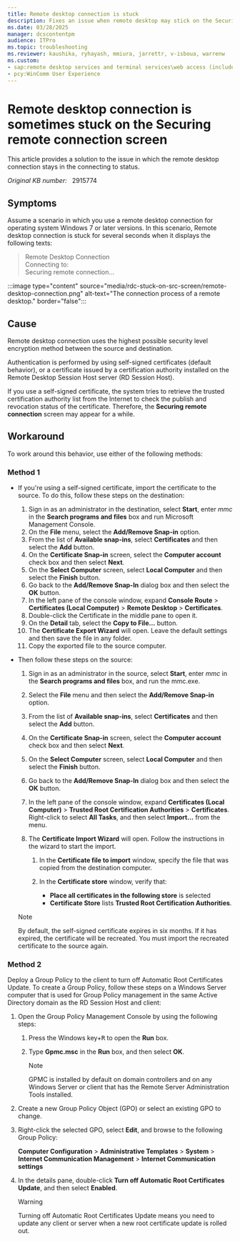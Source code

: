 ```yaml
---
title: Remote desktop connection is stuck
description: Fixes an issue when remote desktop may stick on the Securing remote connection screen.
ms.date: 03/28/2025
manager: dcscontentpm
audience: ITPro
ms.topic: troubleshooting
ms.reviewer: kaushika, ryhayash, mmiura, jarrettr, v-isboua, warrenw
ms.custom:
- sap:remote desktop services and terminal services\web access (includes remoteapp and desktop connections)
- pcy:WinComm User Experience
---
```

# Remote desktop connection is sometimes stuck on the Securing remote connection screen

This article provides a solution to the issue in which the remote desktop connection stays in the connecting to status.

_Original KB number:_ &nbsp; 2915774

## Symptoms

Assume a scenario in which you use a remote desktop connection for operating system Windows 7 or later versions. In this scenario, Remote desktop connection is stuck for several seconds when it displays the following texts:

> Remote Desktop Connection  
Connecting to:  
Securing remote connection...

:::image type="content" source="media/rdc-stuck-on-src-screen/remote-desktop-connection.png" alt-text="The connection process of a remote desktop." border="false":::

## Cause

Remote desktop connection uses the highest possible security level encryption method between the source and destination.

Authentication is performed by using self-signed certificates (default behavior), or a certificate issued by a certification authority installed on the Remote Desktop Session Host server (RD Session Host).

If you use a self-signed certificate, the system tries to retrieve the trusted certification authority list from the Internet to check the publish and revocation status of the certificate. Therefore, the **Securing remote connection** screen may appear for a while.

## Workaround

To work around this behavior, use either of the following methods:

### Method 1

- If you're using a self-signed certificate, import the certificate to the source. To do this, follow these steps on the destination:

  1. Sign in as an administrator in the destination, select **Start**, enter *mmc* in the **Search programs and files** box and run Microsoft Management Console.
  2. On the **File** menu, select the **Add/Remove Snap-in** option.
  3. From the list of **Available snap-ins**, select **Certificates** and then select the **Add** button.
  4. On the **Certificate Snap-in** screen, select the **Computer account** check box and then select **Next**.
  5. On the **Select Computer** screen, select **Local Computer** and then select the **Finish** button.
  6. Go back to the **Add/Remove Snap-In** dialog box and then select the **OK** button.
  7. In the left pane of the console window, expand **Console Route** > **Certificates (Local Computer)** > **Remote Desktop** > **Certificates**.
  8. Double-click the Certificate in the middle pane to open it.
  9. On the **Detail** tab, select the **Copy to File...** button.
  10. The **Certificate Export Wizard** will open. Leave the default settings and then save the file in any folder.
  11. Copy the exported file to the source computer.

- Then follow these steps on the source:

  1. Sign in as an administrator in the source, select **Start**, enter *mmc* in the **Search programs and files** box, and run the mmc.exe.
  2. Select the **File** menu and then select the **Add/Remove Snap-in** option.
  3. From the list of **Available snap-ins**, select **Certificates** and then select the **Add** button.
  4. On the **Certificate Snap-in** screen, select the **Computer account** check box and then select **Next**.
  5. On the **Select Computer** screen, select **Local Computer** and then select the **Finish** button.
  6. Go back to the **Add/Remove Snap-In** dialog box and then select the **OK** button.
  7. In the left pane of the console window, expand **Certificates (Local Computer)** > **Trusted Root Certification Authorities** > **Certificates**. Right-click to select **All Tasks**, and then select **Import...** from the menu.
  8. The **Certificate Import Wizard** will open. Follow the instructions in the wizard to start the import.

      1. In the **Certificate file to import** window, specify the file that was copied from the destination computer.
      2. In the **Certificate store** window, verify that:

         - **Place all certificates in the following store** is selected
         - **Certificate Store** lists **Trusted Root Certification Authorities**.

  > [!NOTE]
  > By default, the self-signed certificate expires in six months. If it has expired, the certificate will be recreated. You must import the recreated certificate to the source again.

### Method 2

Deploy a Group Policy to the client to turn off Automatic Root Certificates Update. To create a Group Policy, follow these steps on a Windows Server computer that is used for Group Policy management in the same Active Directory domain as the RD Session Host and client:

1. Open the Group Policy Management Console by using the following steps:

   1. Press the Windows key+<kbd>R</kbd> to open the **Run** box. 
   2. Type **Gpmc.msc** in the **Run** box, and then select **OK**. 
      
      > [!NOTE]
      > GPMC is installed by default on domain controllers and on any Windows Server or client that has the Remote Server Administration Tools installed.
      
2. Create a new Group Policy Object (GPO) or select an existing GPO to change.
3. Right-click the selected GPO, select **Edit**, and browse to the following Group Policy:  

   **Computer Configuration** > **Administrative Templates** > **System** > **Internet Communication Management** > **Internet Communication settings**

4. In the details pane, double-click **Turn off Automatic Root Certificates Update**, and then select **Enabled**.

    > [!WARNING]
    > Turning off Automatic Root Certificates Update means you need to update any client or server when a new root certificate update is rolled out. 
